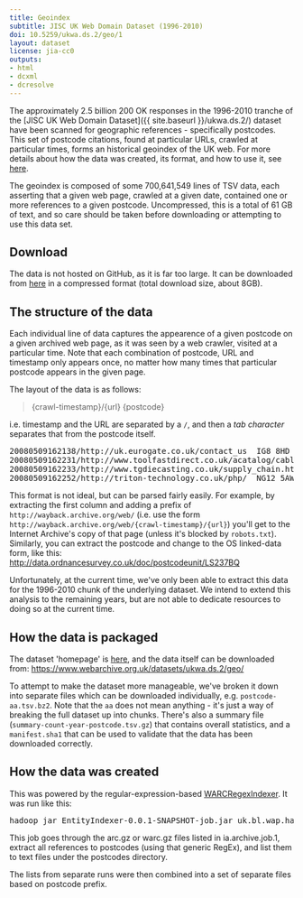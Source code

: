 ```yaml
---
title: Geoindex
subtitle: JISC UK Web Domain Dataset (1996-2010)
doi: 10.5259/ukwa.ds.2/geo/1
layout: dataset
license: jia-cc0
outputs:
- html
- dcxml
- dcresolve
---
```


The approximately 2.5 billion 200 OK responses in the 1996-2010 tranche of the [JISC UK Web Domain Dataset]({{ site.baseurl }}/ukwa.ds.2/) dataset have been scanned for geographic references - specifically postcodes. This set of postcode citations, found at particular URLs, crawled at particular times, forms an historical geoindex of the UK web. For more details about how the data was created, its format, and how to use it, see [here](https://github.com/ukwa/opendata/tree/gh-pages/ukwa.ds.2/geo).

The geoindex is composed of some 700,641,549 lines of TSV data, each asserting that a given web page, crawled at a given date, contained one or more references to a given postcode. Uncompressed, this is a total of 61 GB of text, and so care should be taken before downloading or attempting to use this data set.

Download
--------

The data is not hosted on GitHub, as it is far too large. It can be downloaded from [here](http://www.webarchive.org.uk/datasets/ukwa.ds.2/geo/) in a compressed format (total download size, about 8GB).


The structure of the data
-------------------------

Each individual line of data captures the appearence of a given postcode on a given archived web page, as it was seen by a web crawler, visited at a particular time. Note that each combination of postcode, URL and timestamp only appears once, no matter how many times that particular postcode appears in the given page.

The layout of the data is as follows:

> {crawl-timestamp}/{url} {postcode}

i.e. timestamp and the URL are separated by a `/`, and then a _tab character_ separates that from the postcode itself.

<pre>
20080509162138/http://uk.eurogate.co.uk/contact_us	IG8 8HD
20080509162231/http://www.toolfastdirect.co.uk/acatalog/cable_Reels_and_Extensions_240_Volt.html	ML2 7UR
20080509162233/http://www.tgdiecasting.co.uk/supply_chain.htm	DD3 9DL
20080509162252/http://triton-technology.co.uk/php/	NG12 5AW
</pre>

This format is not ideal, but can be parsed fairly easily. For example, by extracting the first column and adding a prefix 
of `http://wayback.archive.org/web/` (i.e. use the form `http://wayback.archive.org/web/{crawl-timestamp}/{url}`) you'll get to the Internet Archive's copy of that page (unless it's blocked by `robots.txt`). Similarly, you can extract the postcode and change to the OS linked-data form, like this: <http://data.ordnancesurvey.co.uk/doc/postcodeunit/LS237BQ>


Unfortunately, at the current time, we've only been able to extract this data for the 1996-2010 chunk of the underlying dataset. We intend to extend this analysis to the remaining years, but are not able to dedicate resources to doing so at the current time.

How the data is packaged
------------------------

The dataset 'homepage' is [here](http://data.webarchive.org.uk/opendata/ukwa.ds.2/geo/), and the data itself can be downloaded from: <https://www.webarchive.org.uk/datasets/ukwa.ds.2/geo/>

To attempt to make the dataset more manageable, we've broken it down into separate files which can be downloaded individually, e.g. `postcode-aa.tsv.bz2`. Note that the `aa` does not mean anything - it's just a way of breaking the full dataset up into chunks. There's also a summary file (`summary-count-year-postcode.tsv.gz`) that contains overall statistics, and a `manifest.sha1` that can be used to validate that the data has been downloaded correctly.

How the data was created
------------------------

This was powered by the regular-expression-based [WARCRegexIndexer](https://github.com/ukwa/webarchive-discovery/blob/master/warc-hadoop-recordreaders/src/main/java/uk/bl/wa/hadoop/regex/WARCRegexIndexer.java). It was run like this:

<pre>
hadoop jar EntityIndexer-0.0.1-SNAPSHOT-job.jar uk.bl.wap.hadoop.regex.WARCRegexIndexer ia.archives.job.1 postcodes "[A-Z]{1,2}[0-9R][0-9A-Z]? [0-9][ABD-HJLNP-UW-Z]{2}"
</pre>
  
This job goes through the arc.gz or warc.gz files listed in ia.archive.job.1, extract all references to postcodes (using that generic RegEx), and list them to text files under the postcodes directory. 

The lists from separate runs were then combined into a set of separate files based on postcode prefix.

